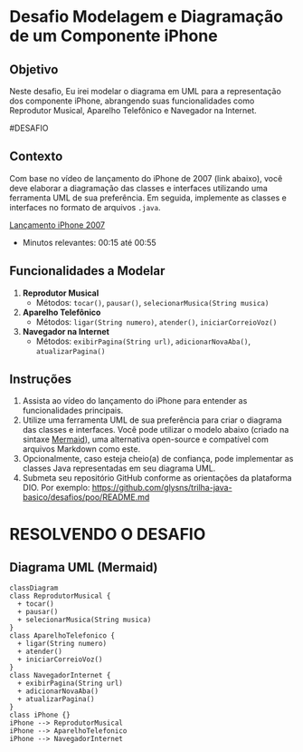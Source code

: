 # Desafio Modelagem e Diagramação de um Componente iPhone

## Objetivo

Neste desafio, Eu irei modelar o diagrama em UML para a representação dos componente iPhone, abrangendo suas funcionalidades como Reprodutor Musical, Aparelho Telefônico e Navegador na Internet.

#DESAFIO 

## Contexto

Com base no vídeo de lançamento do iPhone de 2007 (link abaixo), você deve elaborar a diagramação das classes e interfaces utilizando uma ferramenta UML de sua preferência. Em seguida, implemente as classes e interfaces no formato de arquivos `.java`.

[Lançamento iPhone 2007](https://www.youtube.com/watch?v=9ou608QQRq8)

*   Minutos relevantes: 00:15 até 00:55

## Funcionalidades a Modelar

1.  **Reprodutor Musical**
    *   Métodos: `tocar()`, `pausar()`, `selecionarMusica(String musica)`
2.  **Aparelho Telefônico**
    *   Métodos: `ligar(String numero)`, `atender()`, `iniciarCorreioVoz()`
3.  **Navegador na Internet**
    *   Métodos: `exibirPagina(String url)`, `adicionarNovaAba()`, `atualizarPagina()`

## Instruções

1.  Assista ao vídeo do lançamento do iPhone para entender as funcionalidades principais.
2.  Utilize uma ferramenta UML de sua preferência para criar o diagrama das classes e interfaces. Você pode utilizar o modelo abaixo (criado na sintaxe [Mermaid](https://mermaid.js.org/)), uma alternativa open-source e compatível com arquivos Markdown como este.
3.  Opcionalmente, caso esteja cheio(a) de confiança, pode implementar as classes Java representadas em seu diagrama UML.
4.  Submeta seu repositório GitHub conforme as orientações da plataforma DIO. Por exemplo:
    https://github.com/glysns/trilha-java-basico/desafios/poo/README.md

# RESOLVENDO O DESAFIO 


## Diagrama UML (Mermaid)
```mermaid graph TD
classDiagram
class ReprodutorMusical {
  + tocar()
  + pausar()
  + selecionarMusica(String musica)
}
class AparelhoTelefonico {
  + ligar(String numero)
  + atender()
  + iniciarCorreioVoz()
}
class NavegadorInternet {
  + exibirPagina(String url)
  + adicionarNovaAba()
  + atualizarPagina()
}
class iPhone {}
iPhone --> ReprodutorMusical
iPhone --> AparelhoTelefonico
iPhone --> NavegadorInternet
 ```
